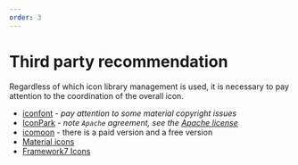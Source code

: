 ```yaml
---
order: 3
---
```


# Third party recommendation

Regardless of which icon library management is used, it is necessary to pay attention to the coordination of the overall icon.

- [iconfont](http://iconfont.cn/) - _pay attention to some material copyright issues_
- [IconPark](https://iconpark.oceanengine.com/official) - _note `Apache` agreement, see the [Apache license](https://en.wikipedia.org/wiki/Apache_License)_
- [icomoon](https://icomoon.io/) - there is a paid version and a free version
- [Material icons](https://mui.com/components/material-icons/)
- [Framework7 Icons](https://framework7.io/icons/)
